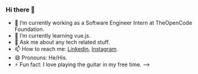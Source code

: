 ### Hi there 👋

- 🔭 I’m currently working as a Software Engineer Intern at TheOpenCode Foundation.
- 🌱 I’m currently learning vue.js.
- 💬 Ask me about any tech related stuff.
- 📫 How to reach me: [Linkedin](https://www.linkedin.com/in/adarsh-narayanan-44b31575/), [Instagram](https://www.instagram.com/the_amateur_guitarist/).
- 😄 Pronouns: He/His.
- ⚡ Fun fact: I love playing the guitar in my free time.
-->
